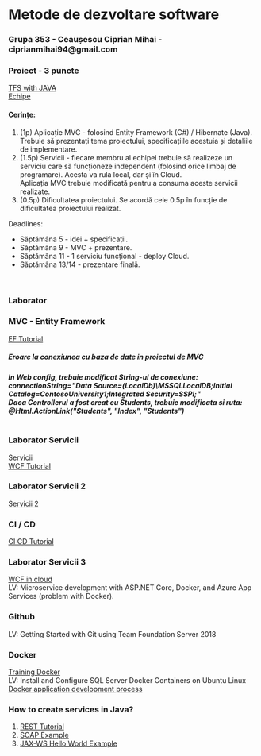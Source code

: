 <h1> Metode de dezvoltare software </h1>

<h3>Grupa 353 - Ceaușescu Ciprian Mihai - ciprianmihai94@gmail.com</h3>

<h3>Proiect - 3 puncte</h3>
<a href="https://www.youtube.com/watch?v=porFDKNPS2I">TFS with JAVA</a>
<br>
<a href="https://drive.google.com/open?id=1bgJ4wDuw5l4lOAAcQ-X6H5-1oYYOaC-wH4Ygkps6x_o">Echipe</a>
<h4>Cerințe:</h4>
<ol>
  <li>
    (1p) Aplicație MVC - folosind Entity Framework (C#) / Hibernate (Java).
    <br>
    Trebuie să prezentați tema proiectului, specificațiile acestuia și detaliile de implementare.
  </li>
  <li>
    (1.5p) Servicii - fiecare membru al echipei trebuie să realizeze un serviciu care să funcționeze independent (folosind orice limbaj de programare). Acesta va rula local, dar și în Cloud.
    <br>
    Aplicația MVC trebuie modificată pentru a consuma aceste servicii realizate.
  </li>
  <li>
    (0.5p) Dificultatea proiectului. Se acordă cele 0.5p în funcție de dificultatea proiectului realizat.
  </li>
</ol>
Deadlines: 
<ul>
  <li>Săptămâna 5 - idei + specificații.</li>
  <li>Săptămâna 9 - MVC + prezentare.</li>
  <li>Săptămâna 11 - 1 serviciu funcțional - deploy Cloud.</li>
  <li>Săptămâna 13/14 - prezentare finală.</li>
</ul>
 
<br>
<h3>Laborator</h3>
<h3>MVC - Entity Framework</h3>
<a href="https://drive.google.com/open?id=1PQiNpw6a8_aB5MhDIzPYmEMAom_LBfRJ">EF Tutorial</a>
<br>
<h5>Eroare la conexiunea cu baza de date in proiectul de MVC<h5>
In Web config, trebuie modificat String-ul de conexiune:
<br>
connectionString="Data Source=(LocalDb)\MSSQLLocalDB;Initial Catalog=ContosoUniversity1;Integrated Security=SSPI;"
<br>
Daca Controllerul a fost creat cu Students, trebuie modificata si ruta:
<br>
@Html.ActionLink("Students", "Index", "Students")
<br>
<br>
<h3>Laborator Servicii</h3>
<a href="https://docs.microsoft.com/en-us/dotnet/framework/wcf/getting-started-tutorial">Servicii</a>
<br>
<a href="http://wcftutorial.net/">WCF Tutorial</a>
<br>
<h3>Laborator Servicii 2 </h3>
<a href="https://msdn.microsoft.com/en-us/library/bb386386.aspx">Servicii 2</a>
<br>
<h3>CI / CD</h3>
<a href="https://docs.microsoft.com/en-us/vsts/build-release/test/example-continuous-testing?view=vsts">CI CD Tutorial</a>
<h3>Laborator Servicii 3 </h3>
<a href="https://channel9.msdn.com/Blogs/OneCode/How-to-create-and-host-WCF-services-in-Azure">WCF in cloud</a>
<br>
LV: Microservice development with ASP.NET Core, Docker, and Azure App Services (problem with Docker).
<br>
<h3>Github</h3>
LV: Getting Started with Git using Team Foundation Server 2018
<br>
<h3>Docker</h3>
<a href="https://training.docker.com/">Training Docker</a>
<br>
LV: Install and Configure SQL Server Docker Containers on Ubuntu Linux
<br>
<a href="https://docs.microsoft.com/en-us/dotnet/standard/microservices-architecture/docker-application-development-process/docker-app-development-workflow">Docker application development process</a>
<br>
<h3>How to create services in Java?</h3>
<ol>
  <li><a href="https://www.tutorialspoint.com/restful/index.htm">REST Tutorial</a></li>
  <li><a href="https://memorynotfound.com/jax-ws-soap-web-service-example/">SOAP Example</a></li>
  <li><a href="https://www.mkyong.com/webservices/jax-ws/jax-ws-hello-world-example-document-style/">JAX-WS Hello World Example</a></li>
</ol>


